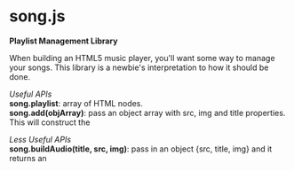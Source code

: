 # song.js
<strong>Playlist Management Library</strong>

When building an HTML5 music player, you'll want some way to manage your songs. This library is a newbie's
interpretation to how it should be done.

<i>Useful APIs</i><br>
<strong>song.playlist</strong>: array of HTML nodes.<br>
<strong>song.add(objArray)</strong>: pass an object array with src, img and title properties.
This will construct the <audio> nodes and push them to the playlist.<br>
<strong>song.shuffle()</strong>: randomly re-orders the playlist.<br>
<strong>song.getSong()</strong>: retrieves the current song as an <audio> element.

<i>Less Useful APIs</i><br>
<strong>song.buildAudio(title, src, img)</strong>: pass in an object {src, title, img}
and it returns an <audio> element built to suite.<br>
<strong>song.updateIndex()</strong>: called whenever a song built with buildAudio() ends. It keeps track of the
playlist index of the current song.
